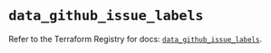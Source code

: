 # `data_github_issue_labels`

Refer to the Terraform Registry for docs: [`data_github_issue_labels`](https://registry.terraform.io/providers/integrations/github/5.43.0/docs/data-sources/issue_labels).
